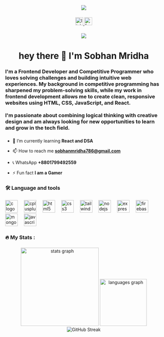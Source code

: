 <div align="center">
  <img  src="https://media.licdn.com/dms/image/v2/D4D12AQFXUMCI_xZ3EQ/article-cover_image-shrink_720_1280/article-cover_image-shrink_720_1280/0/1683909809034?e=2147483647&v=beta&t=KLTgI0mEQCV-didiXVtsEEdGLXwPSj4kTvWKHz-2kEI"  />
</div>

###

<div align="center">
  <a href="https://www.linkedin.com/in/sobhanmridha" target="_blank">
    <img src="https://img.shields.io/static/v1?message=LinkedIn&logo=linkedin&label=&color=0077B5&logoColor=white&labelColor=&style=for-the-badge" height="25" alt="linkedin logo"  />
  </a>
  <a href="https://www.facebook.com/tanvir.mridha.56481" target="_blank">
    <img src="https://img.shields.io/static/v1?message=Facebook&logo=facebook&label=&color=1877F2&logoColor=white&labelColor=&style=for-the-badge" height="25" alt="facebook logo"  />
  </a>
</div>

###

<div align="center">
  <img src="https://visitor-badge.laobi.icu/badge?page_id=SobhanMridha.SobhanMridha&"  />
</div>

###

<h1 align="center">hey there 👋 I'm Sobhan Mridha</h1>

###

<h3 align="left">I'm a Frontend Developer and Competitive Programmer who loves solving challenges and building intuitive web experiences. My background in competitive programming has sharpened my problem-solving skills, while my work in frontend development allows me to create clean, responsive websites using HTML, CSS, JavaScript, and React.<br><br>I'm passionate about combining logical thinking with creative design and am always looking for new opportunities to learn and grow in the tech field.</h3>

###

- 🌱 I’m currently learning **React and DSA**

- 📫 How to reach me **sobhanmridha786@gmail.com**
- 📞 WhatsApp **+8801799492559**
- ⚡ Fun fact **I am a Gamer**

###

<h3 align="left">🛠 Language and tools</h3>

###

<div align="left">
  <img src="https://cdn.jsdelivr.net/gh/devicons/devicon/icons/c/c-original.svg" height="40" alt="c logo"  />
  <img width="12" />
  <img src="https://cdn.jsdelivr.net/gh/devicons/devicon/icons/cplusplus/cplusplus-original.svg" height="40" alt="cplusplus logo"  />
  <img width="12" />
  <img src="https://cdn.jsdelivr.net/gh/devicons/devicon/icons/html5/html5-original.svg" height="40" alt="html5 logo"  />
  <img width="12" />
  <img src="https://cdn.jsdelivr.net/gh/devicons/devicon/icons/css3/css3-original.svg" height="40" alt="css3 logo"  />
  <img width="12" />
  <img src="https://cdn.jsdelivr.net/gh/devicons/devicon/icons/tailwindcss/tailwindcss-original-wordmark.svg" height="40" alt="tailwindcss logo"  />
  <img width="12" />
  <img src="https://cdn.jsdelivr.net/gh/devicons/devicon/icons/nodejs/nodejs-original.svg" height="40" alt="nodejs logo"  />
  <img width="12" />
  <img src="https://cdn.jsdelivr.net/gh/devicons/devicon/icons/express/express-original.svg" height="40" alt="express logo"  />
  <img width="12" />
  <img src="https://cdn.jsdelivr.net/gh/devicons/devicon/icons/firebase/firebase-plain.svg" height="40" alt="firebase logo"  />
  <img width="12" />
  <img src="https://cdn.jsdelivr.net/gh/devicons/devicon/icons/mongodb/mongodb-original.svg" height="40" alt="mongodb logo"  />
  <img width="12" />
  <img src="https://cdn.jsdelivr.net/gh/devicons/devicon/icons/javascript/javascript-original.svg" height="40" alt="javascript logo"  />
</div>

###

<h3 align="left">🔥   My Stats :</h3>

###

<div align="center">
  <img src="https://github-readme-stats.vercel.app/api?username=SobhanMridha&hide_title=false&hide_rank=false&show_icons=true&include_all_commits=true&count_private=true&disable_animations=false&theme=dracula&locale=en&hide_border=false&order=1" height="250" alt="stats graph"  />
  <img src="https://github-readme-stats.vercel.app/api/top-langs?username=SobhanMridha&locale=en&hide_title=false&layout=compact&card_width=320&langs_count=5&theme=dracula&hide_border=false&order=2" height="150" alt="languages graph"  />
 <img src="https://streak-stats.demolab.com?user=SobhanMridha&theme=light&hide_border=true" alt="GitHub Streak" />

</div>

###
